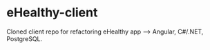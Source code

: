 # eHealthy-client

Cloned client repo for refactoring eHealthy app --> Angular, C#/.NET, PostgreSQL.
